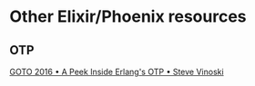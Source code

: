 # Other Elixir/Phoenix resources

## OTP

[GOTO 2016 • A Peek Inside Erlang's OTP • Steve Vinoski](https://www.youtube.com/watch?v=PkHZPTn1brc)
